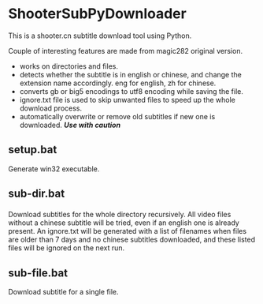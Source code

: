 ShooterSubPyDownloader
======================

This is a shooter.cn subtitle download tool using Python.

Couple of interesting features are made from magic282 original version.

- works on directories and files.
- detects whether the subtitle is in english or chinese, and change the extension name accordingly. eng for english, zh for chinese.
- converts gb or big5 encodings to utf8 encoding while saving the file.
- ignore.txt file is used to skip unwanted files to speed up the whole download process.
- automatically overwrite or remove old subtitles if new one is downloaded. ***Use with caution***


setup.bat
---------

Generate win32 executable.


sub-dir.bat <dir>
-----------------

Download subtitles for the whole directory recursively. All video files without a chinese subtitle will be tried, even if an english one is already present. An ignore.txt will be generated with a list of filenames when files are older than 7 days and no chinese subtitles downloaded, and these listed files will be ignored on the next run.


sub-file.bat <file>
-------------------

Download subtitle for a single file.

